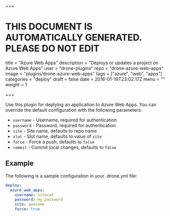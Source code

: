 +++

# THIS DOCUMENT IS AUTOMATICALLY GENERATED. PLEASE DO NOT EDIT

title = "Azure Web Apps"
description = "Deploys or updates a project on Azure Web Apps"
user = "drone-plugins"
repo = "drone-azure-web-apps"
image = "plugins/drone-azure-web-apps"
tags = ["azure", "web", "apps"]
categories = "deploy"
draft = false
date = 2016-01-19T23:02:17Z
menu = ""
weight = 1

+++

Use this plugin for deplying an application to Azure Web Apps. You can override
the default configuration with the following parameters:

* `username` - Username, required for authentication
* `password` - Password, required for authentication
* `site` - Site name, defaults to repo name
* `slot` - Slot name, defaults to value of `site`
* `force` - Force a push, defaults to `false`
* `commit` - Commit local changes, defaults to `false`

## Example

The following is a sample configuration in your .drone.yml file:

```yaml
deploy:
  azure_web_apps:
    username: octocat
    password: my_password
    site: awesome
    force: true
```

